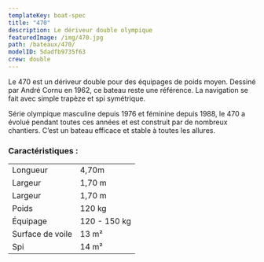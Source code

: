 ```yaml
---
templateKey: boat-spec
title: "470"
description: Le dériveur double olympique
featuredImage: /img/470.jpg
path: /bateaux/470/
modelID: 5dadfb9735f63
crew: double
---
```

Le 470 est un dériveur double pour des équipages de poids moyen. Dessiné par André Cornu en 1962, ce bateau reste une référence. La navigation se fait avec simple trapèze et spi symétrique.

Série olympique masculine depuis 1976 et féminine depuis 1988, le 470 a évolué pendant toutes ces années et est construit par de nombreux chantiers. C’est un bateau efficace et stable à toutes les allures.


### Caractéristiques :

|     |     |
| --- | --- |
| Longueur | 4,70m  |
| Largeur | 1,70 m |
| Largeur | 1,70 m |
| Poids | 120 kg|
| Équipage | 120 - 150 kg|
| Surface de voile | 13 m² |
| Spi | 14 m² |